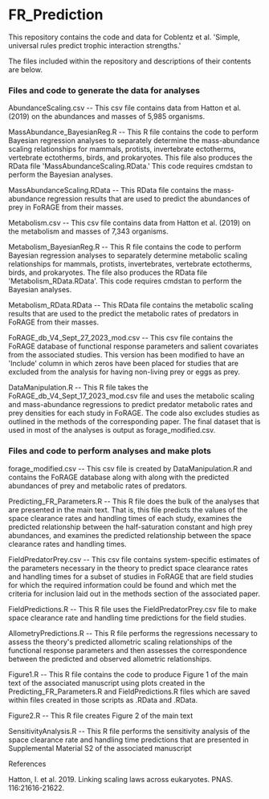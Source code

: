 # FR_Prediction

This repository contains the code and data for Coblentz et al. 'Simple, universal rules predict trophic interaction strengths.'

The files included within the repository and descriptions of their contents are below.

### Files and code to generate the data for analyses

AbundanceScaling.csv -- This csv file contains data from Hatton et al. (2019) on the abundances and masses of 5,985 organisms.

MassAbundance_BayesianReg.R -- This R file contains the code to perform Bayesian regression analyses to separately determine the mass-abundance scaling relationships for mammals, protists, invertebrate ectotherms, vertebrate ectotherms, birds, and prokaryotes. This file also produces the RData file 'MassAbundanceScaling.RData.' This code requires cmdstan to perform the Bayesian analyses.

MassAbundanceScaling.RData -- This RData file contains the mass-abundance regression results that are used to predict the abundances of prey in FoRAGE from their masses.

Metabolism.csv -- This csv file contains data from Hatton et al. (2019) on the metabolism and masses of 7,343 organisms.

Metabolism_BayesianReg.R -- This R file contains the code to perform Bayesian regression analyses to separately determine metabolic scaling relationships for mammals, protists, invertebrates, vertebrate ectotherms, birds, and prokaryotes. The file also produces the RData file 'Metabolism_RData.RData'. This code requires cmdstan to perform the Bayesian analyses.

Metabolism_RData.RData -- This RData file contains the metabolic scaling results that are used to the predict the metabolic rates of predators in FoRAGE from their masses.

FoRAGE_db_V4_Sept_27_2023_mod.csv -- This csv file contains the FoRAGE database of functional response parameters and salient covariates from the associated studies. This version has been modified to have an 'Include' column in which zeros have been placed for studies that are excluded from the analysis for having non-living prey or eggs as prey.

DataManipulation.R -- This R file takes the FoRAGE_db_V4_Sept_17_2023_mod.csv file and uses the metabolic scaling and mass-abundance regressions to predict predator metabolic rates and prey densities for each study in FoRAGE. The code also excludes studies as outlined in the methods of the corresponding paper. The final dataset that is used in most of the analyses is output as forage_modified.csv. 

### Files and code to perform analyses and make plots

forage_modified.csv -- This csv file is created by DataManipulation.R and contains the FoRAGE database along with along with the predicted abundances of prey and metabolic rates of predators.

Predicting_FR_Parameters.R -- This R file does the bulk of the analyses that are presented in the main text. That is, this file predicts the values of the space clearance rates and handling times of each study, examines the predicted relationship between the half-saturation constant and high prey abundances, and examines the predicted relationship between the space clearance rates and handling times.

FieldPredatorPrey.csv -- This csv file contains system-specific estimates of the parameters necessary in the theory to predict space clearance rates and handling times for a subset of studies in FoRAGE that are field studies for which the required information could be found and which met the criteria for inclusion laid out in the methods section of the associated paper. 

FieldPredictions.R -- This R file uses the FieldPredatorPrey.csv file to make space clearance rate and handling time predictions for the field studies.

AllometryPredictions.R -- This R file performs the regressions necessary to assess the theory's predicted allometric scaling relationships of the functional response parameters and then assesses the correspondence between the predicted and observed allometric relationships.

Figure1.R -- This R file contains the code to produce Figure 1 of the main text of the associated manuscript using plots created in the Predicting_FR_Parameters.R and FieldPredictions.R files which are saved within files created in those scripts as .RData and .RData.

Figure2.R -- This R file creates Figure 2 of the main text 

SensitivityAnalysis.R -- This R file performs the sensitivity analysis of the space clearance rate and handling time predictions that are presented in Supplemental Material S2 of the associated manuscript

References

Hatton, I. et al. 2019. Linking scaling laws across eukaryotes. PNAS. 116:21616-21622.





